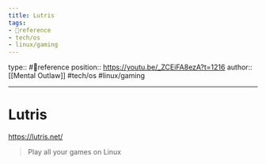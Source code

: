 ```yaml
---
title: Lutris
tags:
- 🔗reference
- tech/os
- linux/gaming
---
```


type:: #🔗reference
position:: https://youtu.be/_ZCEiFA8ezA?t=1216
author:: [[Mental Outlaw]]
#tech/os #linux/gaming

---

# Lutris
https://lutris.net/
> Play all your games on Linux

